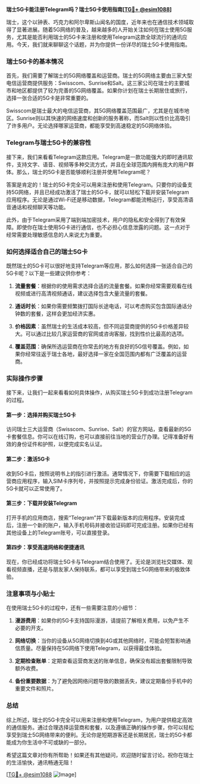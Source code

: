 **瑞士5G卡能注册Telegram吗？瑞士5G卡使用指南[[TG💪+ @esim1088](https://t.me/s/esim1088)]**

瑞士，这个以钟表、巧克力和阿尔卑斯山闻名的国度，近年来也在通信技术领域取得了显著进展。随着5G网络的普及，越来越多的人开始关注如何在瑞士使用5G服务，尤其是能否利用瑞士的5G卡来注册和使用Telegram这款全球流行的通讯应用。今天，我们就来聊聊这个话题，并为你提供一份详尽的瑞士5G卡使用指南。

### 瑞士5G卡的基本情况

首先，我们需要了解瑞士的5G网络覆盖和运营商。瑞士的5G网络主要由三家大型电信运营商提供服务：Swisscom、Sunrise和Salt。这三家公司在瑞士的主要城市和地区都提供了较为完善的5G网络覆盖。如果你计划在瑞士长期居住或旅行，选择一张合适的5G卡是非常重要的。

Swisscom是瑞士最大的电信运营商，其5G网络覆盖范围最广，尤其是在城市地区。Sunrise则以其快速的网络速度和创新的服务著称，而Salt则以性价比高吸引了许多用户。无论选择哪家运营商，都能享受到高速稳定的5G网络体验。

### Telegram与瑞士5G卡的兼容性

接下来，我们来看看Telegram这款应用。Telegram是一款功能强大的即时通讯软件，支持文字、语音、视频等多种交流方式，并且在全球范围内拥有庞大的用户群体。那么，瑞士的5G卡是否能够顺利注册并使用Telegram呢？

答案是肯定的！瑞士的5G卡完全可以用来注册和使用Telegram。只要你的设备支持5G网络，并且已经成功激活了瑞士的5G卡，就可以轻松下载并安装Telegram应用程序。无论是通过Wi-Fi还是移动数据，Telegram都能流畅运行，享受高清语音通话和视频聊天等功能。

此外，由于Telegram采用了端到端加密技术，用户的隐私和安全得到了有效保障。即使你在瑞士使用5G卡进行通信，也不必担心信息泄露的问题。这一点对于经常需要处理敏感信息的人来说尤为重要。

### 如何选择适合自己的瑞士5G卡

既然瑞士的5G卡可以很好地支持Telegram等应用，那么如何选择一张适合自己的5G卡呢？以下是一些建议供你参考：

1. **流量套餐**：根据你的使用需求选择合适的流量套餐。如果你经常需要观看在线视频或进行高清视频通话，建议选择包含大量流量的套餐。
   
2. **通话时长**：如果你需要频繁拨打国际长途电话，可以考虑购买包含国际通话分钟数的套餐，这样会更加经济实惠。

3. **价格因素**：虽然瑞士的生活成本较高，但不同运营商提供的5G卡价格差异较大。可以通过比较几家运营商的官网或咨询客服，找到性价比最高的选项。

4. **覆盖范围**：确保所选运营商在你常去的地方有良好的5G信号覆盖。例如，如果你经常往返于瑞士各地，最好选择一家在全国范围内都有广泛覆盖的运营商。

### 实际操作步骤

接下来，让我们一起来看看如何具体操作，从购买瑞士5G卡到成功注册Telegram的过程。

#### 第一步：选择并购买瑞士5G卡

访问瑞士三大运营商（Swisscom、Sunrise、Salt）的官方网站，查看最新的5G卡套餐信息。你可以在线订购，也可以直接前往当地的营业厅办理。记得准备好有效的身份证件和护照，以便完成实名认证。

#### 第二步：激活5G卡

收到5G卡后，按照说明书上的指引进行激活。通常情况下，你需要下载相应的运营商应用程序，输入SIM卡序列号，并按照提示完成身份验证。激活完成后，你的5G卡就可以正常使用了。

#### 第三步：下载并安装Telegram

打开手机的应用商店，搜索“Telegram”并下载最新版本的应用程序。安装完成后，注册一个新的账户，输入手机号码并接收验证码即可完成注册。如果你已经有其他设备上的Telegram账号，可以直接登录。

#### 第四步：享受高速网络和便捷通讯

现在，你已经成功将瑞士5G卡与Telegram结合使用了。无论是浏览社交媒体、观看视频直播，还是与朋友家人保持联系，都可以享受到瑞士5G网络带来的极致体验。

### 注意事项与小贴士

在使用瑞士5G卡的过程中，还有一些需要注意的小细节：

1. **漫游费用**：如果你的5G卡支持国际漫游，请提前了解相关费用，以免产生不必要的开支。

2. **网络切换**：当你的设备从5G网络切换到4G或其他网络时，可能会短暂影响通信质量。尽量保持在5G网络下使用Telegram，以获得最佳体验。

3. **定期检查账单**：定期查看运营商发送的账单信息，确保没有超出套餐限制导致额外收费。

4. **备份重要数据**：为了避免因网络问题导致的数据丢失，建议定期备份手机中的重要文件和照片。

### 总结

综上所述，瑞士的5G卡完全可以用来注册和使用Telegram，为用户提供稳定高效的通信服务。通过合理选择运营商和套餐，以及遵循正确的操作步骤，你可以轻松享受到瑞士5G网络带来的便利。无论你是短期游客还是长期居民，瑞士的5G卡都能成为你生活中不可或缺的一部分。

希望这篇文章对你有所帮助！如果还有其他疑问，欢迎随时留言讨论。祝你在瑞士的生活愉快，通讯畅通无阻！

[[TG💪+ @esim1088](https://t.me/s/esim1088) ![Image](https://i.postimg.cc/4NQfJmqS/Snipaste-2025-05-13-00-14-12.png)]